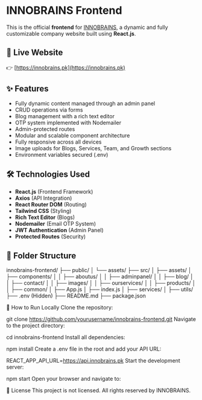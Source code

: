 # INNOBRAINS Frontend

This is the official **frontend** for [INNOBRAINS](https://innobrains.pk), a dynamic and fully customizable company website built using **React.js**.

## 🚀 Live Website
👉 [https://innobrains.pk](https://innobrains.pk)

## ✨ Features

- Fully dynamic content managed through an admin panel
- CRUD operations via forms
- Blog management with a rich text editor
- OTP system implemented with Nodemailer
- Admin-protected routes
- Modular and scalable component architecture
- Fully responsive across all devices
- Image uploads for Blogs, Services, Team, and Growth sections
- Environment variables secured (.env)

## 🛠️ Technologies Used

- **React.js** (Frontend Framework)
- **Axios** (API Integration)
- **React Router DOM** (Routing)
- **Tailwind CSS** (Styling)
- **Rich Text Editor** (Blogs)
- **Nodemailer** (Email OTP System)
- **JWT Authentication** (Admin Panel)
- **Protected Routes** (Security)

## 📂 Folder Structure

innobrains-frontend/ ├── public/ │ └── assets/ ├── src/ │ ├── assets/ │ ├── components/ │ │ ├── aboutus/ │ │ ├── adminpanel/ │ │ ├── blog/ │ │ ├── contact/ │ │ ├── images/ │ │ ├── ourservices/ │ │ ├── products/ │ │ ├── common/ │ ├── App.js │ ├── index.js │ ├── services/ │ ├── utils/ ├── .env (Hidden) ├── README.md ├── package.json


🧩 How to Run Locally
Clone the repository:


git clone https://github.com/yourusername/innobrains-frontend.git
Navigate to the project directory:

cd innobrains-frontend
Install all dependencies:


npm install
Create a .env file in the root and add your API URL:


REACT_APP_API_URL=https://api.innobrains.pk
Start the development server:


npm start
Open your browser and navigate to:



📜 License
This project is not licensed. All rights reserved by INNOBRAINS.
